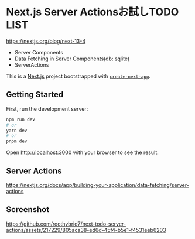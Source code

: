 # Next.js Server Actionsお試しTODO LIST

https://nextjs.org/blog/next-13-4

- Server Components
- Data Fetching in Server Components(db: sqlite)
- ServerActions

This is a [Next.js](https://nextjs.org/) project bootstrapped with [`create-next-app`](https://github.com/vercel/next.js/tree/canary/packages/create-next-app).

## Getting Started

First, run the development server:

```bash
npm run dev
# or
yarn dev
# or
pnpm dev
```

Open [http://localhost:3000](http://localhost:3000) with your browser to see the result.


## Server Actions

https://nextjs.org/docs/app/building-your-application/data-fetching/server-actions

## Screenshot

https://github.com/roothybrid7/next-todo-server-actions/assets/217229/805aca38-ed6d-45f4-b5e1-f4531eeb6203
